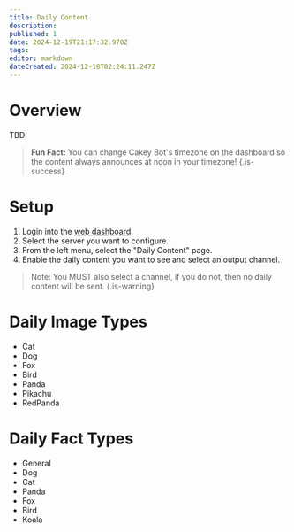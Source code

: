 ```yaml
---
title: Daily Content
description: 
published: 1
date: 2024-12-19T21:17:32.970Z
tags: 
editor: markdown
dateCreated: 2024-12-18T02:24:11.247Z
---
```


# Overview
TBD

> **Fun Fact:** You can change Cakey Bot's timezone on the dashboard so the content always announces at noon in your timezone!
{.is-success}

# Setup
1. Login into the [web dashboard](https://cakey.bot/dashboard/public).
2. Select the server you want to configure.
3. From the left menu, select the "Daily Content" page.
4. Enable the daily content you want to see and select an output channel.

> Note: You MUST also select a channel, if you do not, then no daily content will be sent.
{.is-warning}

# Daily Image Types
* Cat
* Dog
* Fox
* Bird
* Panda
* Pikachu
* RedPanda

# Daily Fact Types
* General
* Dog
* Cat
* Panda
* Fox
* Bird
* Koala